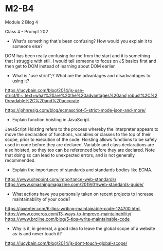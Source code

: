 # M2-B4
Module 2 Blog 4

Class 4 - Prompt 202
* What's something that's been confusing? How would you explain it to someone else?

DOM has been really confusing for me from the start and it is something that I struggle with still. I would tell someone to focus on JS basics first and then get to DOM instead of learning about DOM earlier 

* What is "use strict";? What are the advantages and disadvantages to using it?

https://lucybain.com/blog/2014/js-use-strict/#:~:text=what%20are%20the%20advantages%20and,robust%2C%20readable%2C%20and%20accurate.

https://johnresig.com/blog/ecmascript-5-strict-mode-json-and-more/




* Explain function hoisting in JavaScript.

JavaScript Hoisting refers to the process whereby the interpreter appears to move the declaration of functions, variables or classes to the top of their scope, prior to execution of the code.
Hoisting allows functions to be safely used in code before they are declared.
Variable and class declarations are also hoisted, so they too can be referenced before they are declared. Note that doing so can lead to unexpected errors, and is not generally recommended. 


* Explain the importance of standards and standards bodies like ECMA.

https://www.sitepoint.com/importance-web-standards/
https://www.smashingmagazine.com/2019/01/web-standards-guide/


* What actions have you personally taken on recent projects to increase maintainability of your code?

https://jaxenter.com/6-tips-writing-maintainable-code-124700.html
https://www.coveros.com/13-ways-to-improve-maintainability/
https://www.brcline.com/blog/5-tips-write-maintainable-code


* Why is it, in general, a good idea to leave the global scope of a website as-is and never touch it?

https://lucybain.com/blog/2014/js-dont-touch-global-scope/

